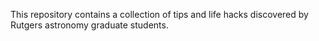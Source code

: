 This repository contains a collection of tips and life hacks discovered by
Rutgers astronomy graduate students.
